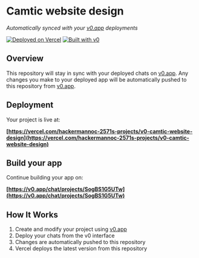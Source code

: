# Camtic website design

*Automatically synced with your [v0.app](https://v0.app) deployments*

[![Deployed on Vercel](https://img.shields.io/badge/Deployed%20on-Vercel-black?style=for-the-badge&logo=vercel)](https://vercel.com/hackermannoc-2571s-projects/v0-camtic-website-design)
[![Built with v0](https://img.shields.io/badge/Built%20with-v0.app-black?style=for-the-badge)](https://v0.app/chat/projects/SogBS1G5UTw)

## Overview

This repository will stay in sync with your deployed chats on [v0.app](https://v0.app).
Any changes you make to your deployed app will be automatically pushed to this repository from [v0.app](https://v0.app).

## Deployment

Your project is live at:

**[https://vercel.com/hackermannoc-2571s-projects/v0-camtic-website-design](https://vercel.com/hackermannoc-2571s-projects/v0-camtic-website-design)**

## Build your app

Continue building your app on:

**[https://v0.app/chat/projects/SogBS1G5UTw](https://v0.app/chat/projects/SogBS1G5UTw)**

## How It Works

1. Create and modify your project using [v0.app](https://v0.app)
2. Deploy your chats from the v0 interface
3. Changes are automatically pushed to this repository
4. Vercel deploys the latest version from this repository
